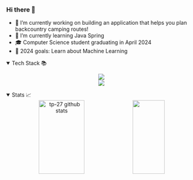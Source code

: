 ### Hi there 👋
- 🔭 I’m currently working on building an application that helps you plan backcountry camping routes!
- 🌱 I’m currently learning Java Spring 
- 🎓 Computer Science student graduating in April 2024 
- 🥅 2024 goals: Learn about Machine Learning


<details open>
<summary>  Tech Stack 📚 </summary>
<p align="center">
        <a href="https://skillicons.dev">
            <img src="https://skillicons.dev/icons?i=javascript,python,java,c,php,html,css,mysql,postgres,mysql"/>
        </a>
        <br />
        <a href="https://skillicons.dev">
            <img src="https://skillicons.dev/icons?i=aws,gcp,figma,git,docker,postman,netlify,linux"/>
        </a>
    </p>
</details>


<details open>
<summary>  Stats 📈 </summary>
<div align="center">  
  <img width="49%" height="195px" src="https://github-readme-stats.vercel.app/api?username=tp-27&show_icons=true&count_private=true&hide_border=true&title_color=26A269&icon_color=26A269&text_color=c9d1d9&bg_color=0d1117" alt="tp-27 github stats" /> 
  <img width="41%" height="195px" src="https://github-readme-stats.vercel.app/api/top-langs/?username=tp-27&layout=compact&hide_border=true&&hide=python&title_color=26A269&text_color=ff91a4&bg_color=0d1117" />
</div>
</details>

